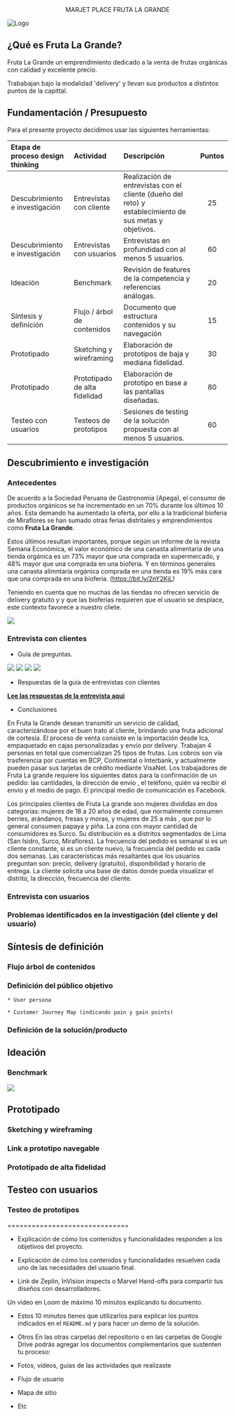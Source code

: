 <center>  MARJET PLACE FRUTA LA GRANDE </center>

![Logo](img/logo.png)

## ¿Qué es Fruta La Grande?
Fruta La Grande un emprendimiento dedicado a la venta de frutas orgánicas con calidad y excelente precio.

Trababajan bajo la modalidad 'delivery' y llevan sus productos a distintos puntos de la capittal.

## Fundamentación / Presupuesto 

Para el presente proyecto decidimos usar las siguientes herramientas:

|Etapa de proceso design thinking|Actividad|Descripción|Puntos|
|:----|:----|:---|:---:|
|Descubrimiento e investigación|Entrevistas con cliente|Realización de entrevistas con el cliente (dueño del reto) y establecimiento de sus metas y objetivos.|25|
|Descubrimiento e investigación|Entrevistas con usuarios| Entrevistas en profundidad con al menos 5 usuarios. | 60 
|Ideación|Benchmark| Revisión de features de la competencia y referencias análogas. | 20 |
|Síntesis y definición|Flujo / árbol de contenidos|Documento que estructura contenidos y su navegación|15|
|Prototipado|Sketching y wireframing| Elaboración de prototipos de baja y mediana fidelidad. | 30 |
|Prototipado|Prototipado de alta fidelidad| Elaboración de prototipo en base a las pantallas diseñadas. | 80 |
|Testeo con usuarios|Testeos de prototipos| Sesiones de testing de la solución propuesta con al menos 5 usuarios. | 60 |

## **Descubrimiento e investigación** 
###  Antecedentes

De acuerdo a la Sociedad Peruana de Gastronomía (Apega), el consumo de productos orgánicos se ha incrementado en un 70% durante los últimos 10 años. Esta demando ha aumentado la oferta, por ello a la tradicional bioferia de Miraflores se han sumado otras ferias distritales y emprendimientos como **Fruta La Grande**.  

Estos últimos resultan importantes, porque según un informe de la revista Semana Económica, el valor económico de una canasta alimentaria de una tienda orgánica es un 73% mayor que una comprada en supermercado, y 48% mayor que una comprada en una bioferia. Y en términos generales una canasta alimntaria orgánica comprada en una tienda es 19% más cara que una comprada en una bioferia. (https://bit.ly/2nY2KjL) 

Teniendo en cuenta que no muchas de las tiendas no ofrecen servicio de delivery gratuito y y que las bioferias requieren que el usuario se desplace, este contexto favorece a nuestro cliete. 

![](https://user-images.githubusercontent.com/39272944/44459906-d7f8fd80-a5d0-11e8-949e-aae48c132131.png)


### Entrevista con clientes
* Guía de preguntas.

![](https://user-images.githubusercontent.com/39272944/44460110-8c931f00-a5d1-11e8-9705-72589d07a40f.jpg)
![](https://user-images.githubusercontent.com/39272944/44460118-91f06980-a5d1-11e8-8396-202447e787ec.jpg)
![](https://user-images.githubusercontent.com/39272944/44460124-974db400-a5d1-11e8-85ec-1d667eeda23d.jpg)
![](https://user-images.githubusercontent.com/39272944/44460128-9ae13b00-a5d1-11e8-8364-e11d306f02e4.jpg)

* Respuestas de la guía de entrevistas con clientes

[**Lee las respuestas de la entrevista aqui**](https://docs.google.com/document/d/12VpwAbI-HoZvCIFqjcVVO8WL-G0JIk9yyMpmAeiIiAw/edit?usp=sharing)

* Conclusiones

En Fruta la Grande desean transmitir un servicio de calidad, caracterizándose por el buen trato al cliente, brindando una fruta adicional de cortesía. El proceso de venta consiste en la importación desde Ica, empaquetado en cajas personalizadas y envío por delivery. Trabajan 4 personas en total que comercializan 25 tipos de frutas. Los cobros son vía trasferencia por cuentas en BCP, Continental o Interbank, y actualmente pueden pasar sus tarjetas de crédito mediante VisaNet. Los trabajadores de Fruta La grande requiere los siguientes datos para la confirmación de un pedido: las cantidades, la dirección de envío , el teléfono, quién va recibir el envío y el medio de pago. El principal medio de comunicación es Facebook. 

Los principales clientes de Fruta La grande son mujeres divididas en dos categorías: mujeres de 18 a 20 años de edad, que normalmente consumen berries, arándanos, fresas y moras, y mujeres de 25 a más , que por lo general consumen papaya y piña. La zona con mayor cantidad de consumidores es Surco. Su distribución es a distritos segmentados de Lima (San Isidro, Surco, Miraflores). La frecuencia del pedido es semanal si es un cliente constante, si es un cliente nuevo, la frecuencia del pedido es cada dos semanas. Las características más resaltantes que los usuarios preguntan son: precio, delivery (gratuito), disponibilidad y horario de entrega. 
La cliente solicita una base de datos donde pueda visualizar el distrito, la dirección, frecuencia del cliente.


### Entrevista con usuarios

### Problemas identificados en la investigación (del cliente y del usuario)

## Síntesis de definición

### Flujo árbol de contenidos 

### Definición del público objetivo

    * User persona

    * Customer Journey Map (indicando pain y gain points)

### Definición de la solución/producto

## **Ideación**
### Benchmark
![](https://user-images.githubusercontent.com/39272944/44460240-eac00200-a5d1-11e8-97ee-52847412465b.jpg)



## **Prototipado**

### Sketching y wireframing

### Link a prototipo navegable 

### Prototipado de alta fidelidad

## **Testeo con usuarios**

### Testeo de prototipos

==============================

* Explicación de cómo los contenidos y funcionalidades responden a los objetivos
  del proyecto. 

* Explicación de cómo los contenidos y funcionalidades resuelven cada uno de las
  necesidades del usuario final.

* Link de Zeplin, InVision inspects o Marvel Hand-offs para compartir tus
  diseños con desarrolladores.

Un video en Loom de máximo 10 minutos explicando tu documento.
* Estos 10 minutos tienes que utilizarlos para explicar los puntos indicados en
  el `README.md` y para hacer un demo de la solución.

* Otros 
En las otras carpetas del repositorio o en las carpetas de Google Drive podrás
agregar los documentos complementarios que sustenten tu proceso:

* Fotos, videos, guías de las actividades que realizaste
* Flujo de usuario
* Mapa de sitio
* Etc